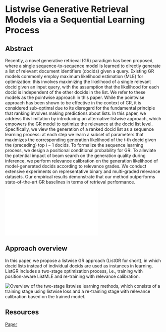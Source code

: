 # Listwise Generative Retrieval Models via a Sequential Learning Process

## Abstract
Recently, a novel generative retrieval (GR) paradigm has been proposed, where a single sequence-to-sequence model is learned to directly generate a list of relevant document identifiers (docids) given a query. Existing GR models commonly employ maximum likelihood estimation (MLE) for optimization: this involves maximizing the likelihood of a single relevant docid given an input query,  with the assumption that the likelihood for each docid is independent of the other docids in the list. We refer to these models as the pointwise approach in this paper. While the pointwise approach has been shown to be effective in the context of GR, it is considered sub-optimal due to its disregard for the fundamental principle that ranking involves making predictions about lists. In this paper, we address this limitation by introducing an alternative listwise approach, which empowers the GR model to optimize the relevance at the docid list level. Specifically, we view the generation of a ranked docid list as a sequence learning process: at each step we learn a subset of parameters that maximizes the corresponding generation likelihood of the $i$-th docid given the (preceding) top $i-1$ docids. To formalize the sequence learning process, we design a positional conditional probability for GR. To alleviate the potential impact of beam search on the generation quality during inference, we perform relevance calibration on the generation likelihood of model-generated docids according to relevance grades. We conduct extensive experiments on representative binary and multi-graded relevance datasets. Our empirical results demonstrate that our method outperforms state-of-the-art GR baselines in terms of retrieval performance.


![Optimization objectives. Assume that the following are given: a query $q$ and two ground-truth docids, $docid_1$ and $docid_2$, where $docid_1$ is more relevant than $docid_2$ to $q$. Top: Most existing GR work relies on maximum likelihood estimation, by maximizing the likelihood of the target docid for each query-docid pair. All relevant docids $docid_1$ and $docid_2$ are treated equally, sharing similar likelihood values. Bottom: A listwise objective (yellow rectangle) is designed for GR, directly modeling the ranked docid lists and incorporating positional information between $docid_1$ and $docid_2$ ($docid_1$ with darker green has a larger positional weight), resulting in a positional weighted likelihood.](resources/contrast.pdf)

## Approach overview

In this paper, we propose a listwise GR approach (ListGR for short), in which docid lists instead of individual docids are used as instances in learning. ListGR includes a two-stage optimization process, i.e., training with position-aware ListMLE and re-training with relevance calibration. 

![Overview of the two-stage listwise learning methods, which consists of a training stage using listwise loss and a re-training stage with relevance calibration based on the trained model.](/workspaces/ListGR/resources/contrast.png)

## Resources

[Paper](resources/ListGR-with-DOI.pdf)
